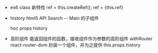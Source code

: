 - es6 class 新特性
    ref = this.createRef();
    ref = {this.ref}

- history html5 API 
    Search -- Main 的子组件
    <!-- window.history 拿到 -->
    hoc  props history
    <Route><search/><Route/>

- 高阶组件
    能返回组件的函数，接收组件作为参数的高阶组件
    withRouter react-router-dom 封装一个组件，并为之提供 this.props.history